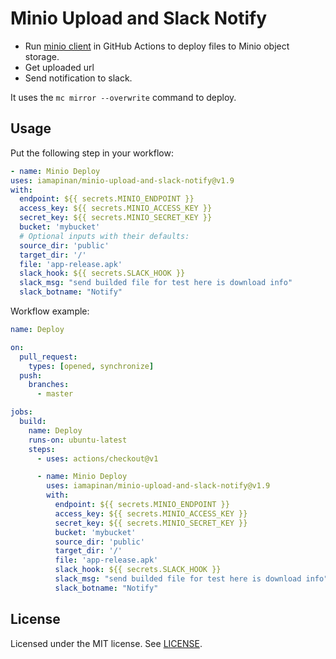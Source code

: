 # Minio Upload and Slack Notify

- Run [minio client][] in GitHub Actions to deploy files to Minio object storage. 
- Get uploaded url
- Send notification to slack. 

It uses the `mc mirror --overwrite` command to deploy.

## Usage

Put the following step in your workflow:

```yml
- name: Minio Deploy
uses: iamapinan/minio-upload-and-slack-notify@v1.9
with:
  endpoint: ${{ secrets.MINIO_ENDPOINT }}
  access_key: ${{ secrets.MINIO_ACCESS_KEY }}
  secret_key: ${{ secrets.MINIO_SECRET_KEY }}
  bucket: 'mybucket'
  # Optional inputs with their defaults:
  source_dir: 'public'
  target_dir: '/'
  file: 'app-release.apk'
  slack_hook: ${{ secrets.SLACK_HOOK }}
  slack_msg: "send builded file for test here is download info"
  slack_botname: "Notify"
```

Workflow example:

```yml
name: Deploy

on:
  pull_request:
    types: [opened, synchronize]
  push:
    branches:
      - master

jobs:
  build:
    name: Deploy
    runs-on: ubuntu-latest
    steps:
      - uses: actions/checkout@v1

      - name: Minio Deploy
        uses: iamapinan/minio-upload-and-slack-notify@v1.9
        with:
          endpoint: ${{ secrets.MINIO_ENDPOINT }}
          access_key: ${{ secrets.MINIO_ACCESS_KEY }}
          secret_key: ${{ secrets.MINIO_SECRET_KEY }}
          bucket: 'mybucket'
          source_dir: 'public'
          target_dir: '/'
          file: 'app-release.apk'
          slack_hook: ${{ secrets.SLACK_HOOK }}
          slack_msg: "send builded file for test here is download info"
          slack_botname: "Notify"
```

## License

Licensed under the MIT license. See [LICENSE](LICENSE).

[minio client]: https://docs.min.io/docs/minio-client-quickstart-guide
